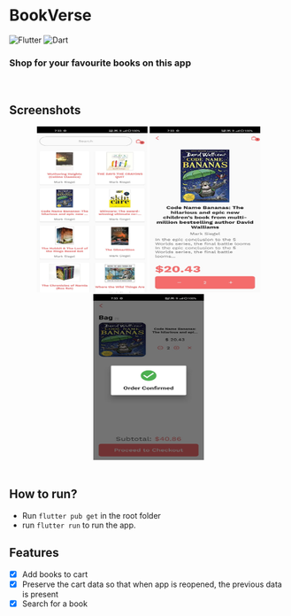 # BookVerse

![Flutter](https://img.shields.io/badge/Flutter-%2302569B.svg?style=for-the-badge&logo=Flutter&logoColor=white)
![Dart](https://img.shields.io/badge/dart-%230175C2.svg?style=for-the-badge&logo=dart&logoColor=white)

### Shop for your favourite books on this app

<br>

## Screenshots

<div align=center>
<img src="./1.jpg" width=200 height=300 alt="1">
<img src="./2.jpg" width=200 height=300 alt="2">
<img src="./3.jpg" width=200 height=300 alt="3">
</div>

<br>

## How to run?

- Run `flutter pub get` in the root folder
- run `flutter run` to run the app.

## Features

- [x] Add books to cart
- [x] Preserve the cart data so that when app is reopened, the previous data is present
- [x] Search for a book
